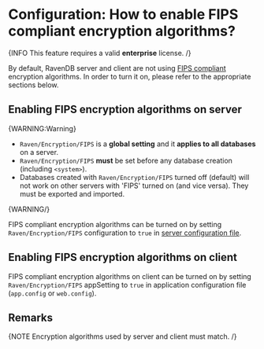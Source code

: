 # Configuration: How to enable FIPS compliant encryption algorithms?

{INFO This feature requires a valid **enterprise** license. /}

By default, RavenDB server and client are not using [FIPS compliant](http://technet.microsoft.com/en-us/library/cc180745.aspx) encryption algorithms. In order to turn it on, please refer to the appropriate sections below.

## Enabling FIPS encryption algorithms on server

{WARNING:Warning}

- `Raven/Encryption/FIPS` is a **global setting** and it **applies to all databases** on a server.
- `Raven/Encryption/FIPS` **must** be set before any database creation (including `<system>`).
- Databases created with `Raven/Encryption/FIPS` turned off (default) will not work on other servers with 'FIPS' turned on (and vice versa). They must be exported and imported.

{WARNING/}

FIPS compliant encryption algorithms can be turned on by setting `Raven/Encryption/FIPS` configuration to `true` in [server configuration file](../../server/configuration/configuration-options).

## Enabling FIPS encryption algorithms on client

FIPS compliant encryption algorithms on client can be turned on by setting `Raven/Encryption/FIPS` appSetting to `true` in application configuration file (`app.config` or `web.config`). 

## Remarks

{NOTE Encryption algorithms used by server and client must match. /}
